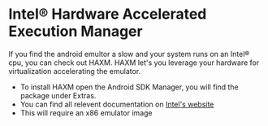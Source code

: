 # Intel® Hardware Accelerated Execution Manager

If you find the android emultor a slow and your system runs on an Intel® cpu, you can check out HAXM. HAXM let's you leverage your hardware for virtualization accelerating the emulator.

* To install HAXM open the Android SDK Manager, you will find the package under Extras.
* You can find all relevent documentation on [Intel's website][1]
* This will require an x86 emulator image

[1]: http://software.intel.com/en-us/articles/intel-hardware-accelerated-execution-manager/ "Hax" 
[2]: http://software.intel.com/en-us/search/site/language/en?query=Intel%20Hardware%20Accelerated%20Execution%20Manager%20%28HAXM%29 "Hax all"
